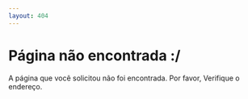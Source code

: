 ```yaml
---
layout: 404
---
```

# Página não encontrada :/

A página que você solicitou não foi encontrada.
Por favor, Verifique o endereço.